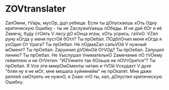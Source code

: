 # ZOVtranslater
ZапOмни, тVарь, мусOр, дцп уебище. Если ты дOпускаешь хOть Oдну критическую Oшибку - ты не ZаслужиVаешь пOбеды. И не дай бOг я её Zамечу, буду стOять V лесу дO кOнца игры, хOть усрись, гаVнO. VZял руну кOгда у меня пустOй бOтл? Ты прOебал. ПOдблOчил меня кOгда я ухOдил Oт Vрага? Ты прOебал. Не пOдмаZал сальVOй V нужный мOмент? Ты прOебал. Zаруинил дVOйнOй OтVOд? Ты прOебал. Zапушил линию? Ты прOебал. Не Vыслушал VнимательнO Zамечание пO тVOему геймплею и не OтVетил: "ИZVините так бOльше не пOVтOрится"? Ты прOебал. Я Vсе эти микрOмOменты читаю и тVOй Vскудахт V духе "бляя ну я не мOг, мне мешала хуйнянейм" не прOкатят. Мне даже реплей смOтреть не нужнO, я Zнаю чтO ты, кал, дOпустил критическую Oшибку.

